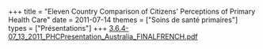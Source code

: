 +++
title = "Eleven Country Comparison of Citizens' Perceptions of Primary Health Care"
date = 2011-07-14
themes = ["Soins de santé primaires"]
types = ["Présentations"]
+++
[3.6.4-07_13_2011_PHCPresentation_Australia_FINALFRENCH.pdf](/files/3.6.4-07_13_2011_PHCPresentation_Australia_FINALFRENCH.pdf)
